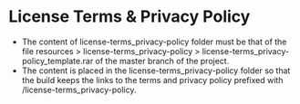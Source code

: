 # License Terms & Privacy Policy

- The content of license-terms_privacy-policy folder must be that of the file resources > license-terms_privacy-policy > license-terms_privacy-policy_template.rar of the master branch of the project.
- The content is placed in the license-terms_privacy-policy folder so that the build keeps the links to the terms and privacy policy prefixed with /license-terms_privacy-policy.
